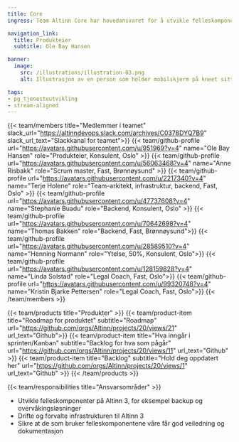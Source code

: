 ```yaml
---
title: Core
ingress: Team Altinn Core har hovedansvaret for å utvikle felleskomponenter som støtter ulike produkter i Altinn 3, og drifter/forvalter infrastrukturen.

navigation_link:
  title: Produkteier
  subtitle: Ole Bay Hansen

banner:
  image:
    src: /illustrations/illustration-03.png
    alt: Illustrasjon av en person som holder mobilskjerm på kneet sitt

tags:
- pg_tjenesteutvikling
- stream-aligned
---
```


{{< team/members title="Medlemmer i teamet" slack_url="https://altinndevops.slack.com/archives/C0378DYQ7B9" slack_url_text="Slackkanal for teamet">}}
{{< team/github-profile url="https://avatars.githubusercontent.com/u/951969?v=4" name="Ole Bay Hansen" role="Produkteier, Konsulent, Oslo" >}}
{{< team/github-profile url="https://avatars.githubusercontent.com/u/56063468?v=4" name="Anne Risbakk" role="Scrum master, Fast, Brønnøysund" >}}
{{< team/github-profile url="https://avatars.githubusercontent.com/u/2217340?v=4" name="Terje Holene" role="Team-arkitekt, infrastruktur, backend, Fast, Oslo" >}}
{{< team/github-profile url="https://avatars.githubusercontent.com/u/47737608?v=4" name="Stephanie Buadu" role="Backend, Konsulent, Oslo" >}}
{{< team/github-profile url="https://avatars.githubusercontent.com/u/70642698?v=4" name="Thomas Bakken" role="Backend, Fast, Brønnøysund">}}
{{< team/github-profile url="https://avatars.githubusercontent.com/u/28589510?v=4" name="Henning Normann" role="Ytelse, 50%, Konsulent, Oslo">}}
{{< team/github-profile url="https://avatars.githubusercontent.com/u/128159828?v=4" name="Linda Solstad" role="Legal Coach, Fast, Oslo">}}
{{< team/github-profile url="https://avatars.githubusercontent.com/u/99320748?v=4" name="Kristin Bjarke Pettersen" role="Legal Coach, Fast, Oslo">}}
{{< /team/members >}}

{{< team/products title="Produkter" >}}
{{< team/product-item title="Roadmap for produktet" subtitle="Roadmap" url="https://github.com/orgs/Altinn/projects/20/views/21" url_text="Github">}}
{{< team/product-item title="Hva inngår i sprinten/Kanban" subtitle="Backlog for hva som pågår" url="https://github.com/orgs/Altinn/projects/20/views/11" url_text="Github" >}}
{{< team/product-item title="Backlog" subtitle="Hold deg oppdatert her" url="https://github.com/orgs/Altinn/projects/20/views/1" url_text="Github" >}}
{{< /team/products >}}

{{< team/responsibilities title="Ansvarsområder" >}}

- Utvikle felleskomponenter på Altinn 3, for eksempel backup og overvåkingsløsninger
- Drifte og forvalte infrastrukturen til Altinn 3
- Sikre at de som bruker felleskomponentene våre får god veiledning og dokumentasjon

